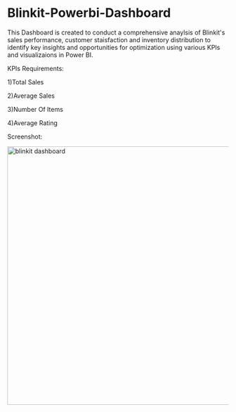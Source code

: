 # Blinkit-Powerbi-Dashboard
This Dashboard is created to conduct a comprehensive anaylsis of Blinkit's sales performance, customer staisfaction and inventory distribution to identify key insights and opportunities for optimization using various KPIs and visualizaions in Power BI.

KPIs Requirements:

1)Total Sales

2)Average Sales

3)Number Of Items

4)Average Rating  

Screenshot:

<img width="588" alt="blinkit dashboard" src="https://github.com/user-attachments/assets/5eafc785-2f89-4d41-85c6-7645fbb21b3b" />

